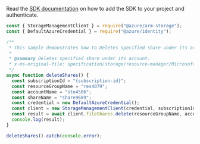 Read the [SDK documentation](https://github.com/Azure/azure-sdk-for-js/blob/%40azure%2Farm-storage_17.2.0/sdk/storage/arm-storage/README.md) on how to add the SDK to your project and authenticate.

```javascript
const { StorageManagementClient } = require("@azure/arm-storage");
const { DefaultAzureCredential } = require("@azure/identity");

/**
 * This sample demonstrates how to Deletes specified share under its account.
 *
 * @summary Deletes specified share under its account.
 * x-ms-original-file: specification/storage/resource-manager/Microsoft.Storage/stable/2021-09-01/examples/FileSharesDelete.json
 */
async function deleteShares() {
  const subscriptionId = "{subscription-id}";
  const resourceGroupName = "res4079";
  const accountName = "sto4506";
  const shareName = "share9689";
  const credential = new DefaultAzureCredential();
  const client = new StorageManagementClient(credential, subscriptionId);
  const result = await client.fileShares.delete(resourceGroupName, accountName, shareName);
  console.log(result);
}

deleteShares().catch(console.error);
```
